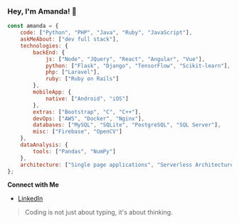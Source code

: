 ### Hey, I'm Amanda! 👋

```javascript
const amanda = {
    code: ["Python", "PHP", "Java", "Ruby", "JavaScript"],
    askMeAbout: ["dev full stack"],
    technologies: {
        backEnd: {
            js: ["Node", "JQuery", "React", "Angular", "Vue"],
            python: ["Flask", "Django", "TensorFlow", "Scikit-learn"],
            php: ["Laravel"],
            ruby: ["Ruby on Rails"]
        },
        mobileApp: {
            native: ["Android", "iOS"]
        },
        extras: ["Bootstrap", "C", "C++"],
        devOps: ["AWS", "Docker", "Nginx"],
        databases: ["MySQL", "SQLite", "PostgreSQL", "SQL Server"],
        misc: ["Firebase", "OpenCV"]
    },
    dataAnalysis: {
        tools: ["Pandas", "NumPy"]
    },
    architecture: ["Single page applications", "Serverless Architecture"]
};
``` 

<strong>Connect with Me</strong>

- [LinkedIn](your_linkedin_profile)

> Coding is not just about typing, it's about thinking.
